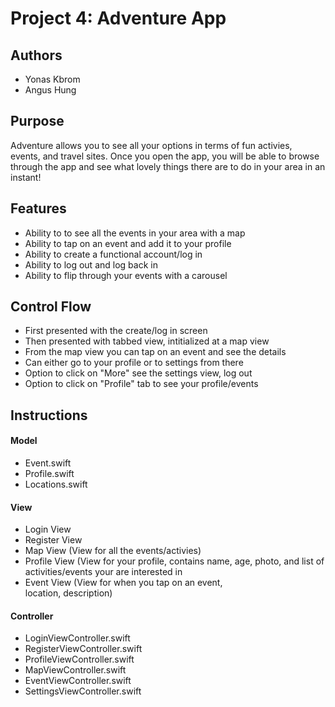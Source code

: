 # Project 4: Adventure App

## Authors
* Yonas Kbrom
* Angus Hung

## Purpose 
Adventure allows you to see all your options in terms of fun activies,  
events, and travel sites. Once you open the app, you will be able to browse  
through the app and see what lovely things there are to do in your area in an  
instant!  

## Features
* Ability to to see all the events in your area with a map
* Ability to tap on an event and add it to your profile
* Ability to create a functional account/log in
* Ability to log out and log back in
* Ability to flip through your events with a carousel

## Control Flow
* First presented with the create/log in screen
* Then presented with tabbed view, intitialized at a map view
* From the map view you can tap on an event and see the details
* Can either go to your profile or to settings from there
* Option to click on "More" see the settings view, log out
* Option to click on "Profile" tab to see your profile/events

## Instructions 

#### Model
* Event.swift
* Profile.swift
* Locations.swift

#### View
* Login View
* Register View
* Map View (View for all the events/activies)
* Profile View (View for your profile, contains name, age, photo, and list of  
 activities/events your are interested in
* Event View (View for when you tap on an event,   
 location, description)

#### Controller
* LoginViewController.swift
* RegisterViewController.swift
* ProfileViewController.swift
* MapViewController.swift
* EventViewController.swift
* SettingsViewController.swift

